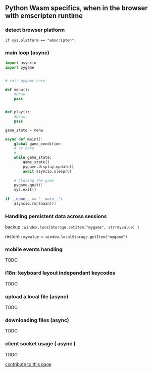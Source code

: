 ## Python Wasm specifics, when in the browser with emscripten runtime

### detect browser platform

`if sys.platform == "emscripten":`

### main loop (async)

```py
import asyncio
import pygame


# init pygame here

def menu():
    #draw
    pass


def play():
    #draw
    pass

game_state = menu

async def main():
    global game_condition
    # or here 
    #
    while game_state:
        game_state()
        pygame.display.update()
        await asyncio.sleep(0)
        
    # Closing the game
    pygame.quit()
    sys.exit()
        
if __name__ == "__main__":
    asyncio.run(main())
```


### Handling persistent data across sessions

backup :
`window.localStorage.setItem("mygame", str(myvalue) )`

restore :
`myvalue = window.localStorage.getItem("mygame")`

### mobile events handling 

TODO


### i18n: keyboard layout independant keycodes

TODO

### upload a local file (async)

TODO

### downloading files (async)

TODO

### client socket usage ( async )

TODO






[contribute to this page](https://github.com/pygame-web/pygame-web.github.io/edit/main/wiki/python-wasm/README.md)
